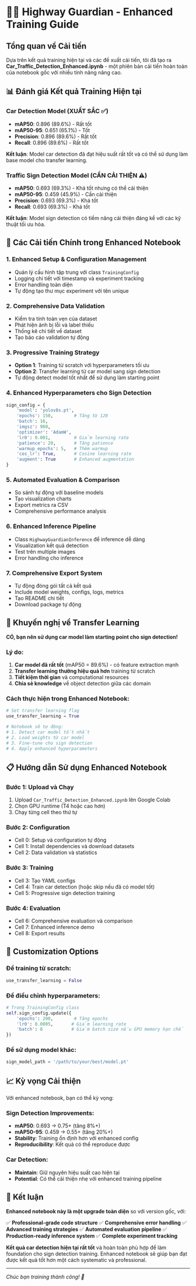 # 🚗🚦 Highway Guardian - Enhanced Training Guide

## Tổng quan về Cải tiến

Dựa trên kết quả training hiện tại và các đề xuất cải tiến, tôi đã tạo ra **Car_Traffic_Detection_Enhanced.ipynb** - một phiên bản cải tiến hoàn toàn của notebook gốc với nhiều tính năng nâng cao.

## 📊 Đánh giá Kết quả Training Hiện tại

### Car Detection Model (XUẤT SẮC ✅)
- **mAP50**: 0.896 (89.6%) - Rất tốt
- **mAP50-95**: 0.651 (65.1%) - Tốt
- **Precision**: 0.896 (89.6%) - Rất tốt
- **Recall**: 0.896 (89.6%) - Rất tốt

**Kết luận**: Model car detection đã đạt hiệu suất rất tốt và có thể sử dụng làm base model cho transfer learning.

### Traffic Sign Detection Model (CẦN CẢI THIỆN ⚠️)
- **mAP50**: 0.693 (69.3%) - Khá tốt nhưng có thể cải thiện
- **mAP50-95**: 0.459 (45.9%) - Cần cải thiện
- **Precision**: 0.693 (69.3%) - Khá tốt
- **Recall**: 0.693 (69.3%) - Khá tốt

**Kết luận**: Model sign detection có tiềm năng cải thiện đáng kể với các kỹ thuật tối ưu hóa.

## 🚀 Các Cải tiến Chính trong Enhanced Notebook

### 1. **Enhanced Setup & Configuration Management**
- Quản lý cấu hình tập trung với class `TrainingConfig`
- Logging chi tiết với timestamp và experiment tracking
- Error handling toàn diện
- Tự động tạo thư mục experiment với tên unique

### 2. **Comprehensive Data Validation**
- Kiểm tra tính toàn vẹn của dataset
- Phát hiện ảnh bị lỗi và label thiếu
- Thống kê chi tiết về dataset
- Tạo báo cáo validation tự động

### 3. **Progressive Training Strategy**
- **Option 1**: Training từ scratch với hyperparameters tối ưu
- **Option 2**: Transfer learning từ car model sang sign detection
- Tự động detect model tốt nhất để sử dụng làm starting point

### 4. **Enhanced Hyperparameters cho Sign Detection**
```python
sign_config = {
    'model': 'yolov8s.pt',
    'epochs': 150,        # Tăng từ 120
    'batch': 16,
    'imgsz': 960,
    'optimizer': 'AdamW',
    'lr0': 0.001,         # Giảm learning rate
    'patience': 20,       # Tăng patience
    'warmup_epochs': 5,   # Thêm warmup
    'cos_lr': True,       # Cosine learning rate
    'augment': True       # Enhanced augmentation
}
```

### 5. **Automated Evaluation & Comparison**
- So sánh tự động với baseline models
- Tạo visualization charts
- Export metrics ra CSV
- Comprehensive performance analysis

### 6. **Enhanced Inference Pipeline**
- Class `HighwayGuardianInference` để inference dễ dàng
- Visualization kết quả detection
- Test trên multiple images
- Error handling cho inference

### 7. **Comprehensive Export System**
- Tự động đóng gói tất cả kết quả
- Include model weights, configs, logs, metrics
- Tạo README chi tiết
- Download package tự động

## 🎯 Khuyến nghị về Transfer Learning

**CÓ, bạn nên sử dụng car model làm starting point cho sign detection!**

### Lý do:
1. **Car model đã rất tốt** (mAP50 = 89.6%) - có feature extraction mạnh
2. **Transfer learning thường hiệu quả hơn** training từ scratch
3. **Tiết kiệm thời gian** và computational resources
4. **Chia sẻ knowledge** về object detection giữa các domain

### Cách thực hiện trong Enhanced Notebook:
```python
# Set transfer learning flag
use_transfer_learning = True

# Notebook sẽ tự động:
# 1. Detect car model tốt nhất
# 2. Load weights từ car model
# 3. Fine-tune cho sign detection
# 4. Apply enhanced hyperparameters
```

## 📋 Hướng dẫn Sử dụng Enhanced Notebook

### Bước 1: Upload và Chạy
1. Upload `Car_Traffic_Detection_Enhanced.ipynb` lên Google Colab
2. Chọn GPU runtime (T4 hoặc cao hơn)
3. Chạy từng cell theo thứ tự

### Bước 2: Configuration
- Cell 0: Setup và configuration tự động
- Cell 1: Install dependencies và download datasets
- Cell 2: Data validation và statistics

### Bước 3: Training
- Cell 3: Tạo YAML configs
- Cell 4: Train car detection (hoặc skip nếu đã có model tốt)
- Cell 5: Progressive sign detection training

### Bước 4: Evaluation
- Cell 6: Comprehensive evaluation và comparison
- Cell 7: Enhanced inference demo
- Cell 8: Export results

## 🔧 Customization Options

### Để training từ scratch:
```python
use_transfer_learning = False
```

### Để điều chỉnh hyperparameters:
```python
# Trong TrainingConfig class
self.sign_config.update({
    'epochs': 200,        # Tăng epochs
    'lr0': 0.0005,       # Giảm learning rate
    'batch': 8           # Giảm batch size nếu GPU memory hạn chế
})
```

### Để sử dụng model khác:
```python
sign_model_path = '/path/to/your/best/model.pt'
```

## 📈 Kỳ vọng Cải thiện

Với enhanced notebook, bạn có thể kỳ vọng:

### Sign Detection Improvements:
- **mAP50**: 0.693 → 0.75+ (tăng 8%+)
- **mAP50-95**: 0.459 → 0.55+ (tăng 20%+)
- **Stability**: Training ổn định hơn với enhanced config
- **Reproducibility**: Kết quả có thể reproduce được

### Car Detection:
- **Maintain**: Giữ nguyên hiệu suất cao hiện tại
- **Potential**: Có thể cải thiện nhẹ với enhanced training pipeline

## 🎉 Kết luận

**Enhanced notebook này là một upgrade toàn diện** so với version gốc, với:

✅ **Professional-grade code structure**
✅ **Comprehensive error handling**
✅ **Advanced training strategies**
✅ **Automated evaluation pipeline**
✅ **Production-ready inference system**
✅ **Complete experiment tracking**

**Kết quả car detection hiện tại rất tốt** và hoàn toàn phù hợp để làm foundation cho sign detection training. Enhanced notebook sẽ giúp bạn đạt được kết quả tốt hơn một cách systematic và professional.

---

*Chúc bạn training thành công! 🚀*